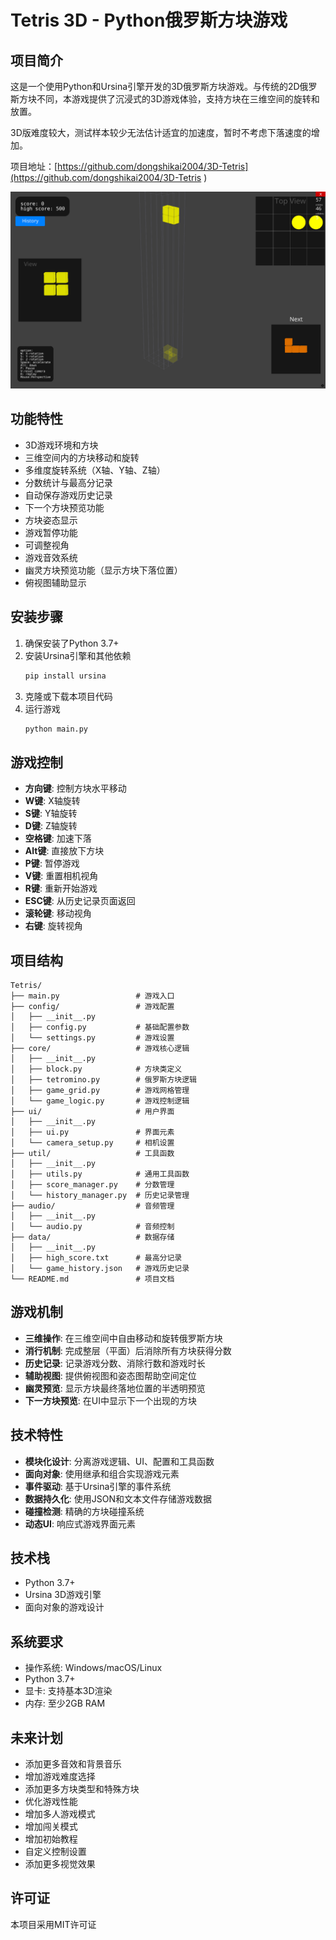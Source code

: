 # Tetris 3D - Python俄罗斯方块游戏

## 项目简介
这是一个使用Python和Ursina引擎开发的3D俄罗斯方块游戏。与传统的2D俄罗斯方块不同，本游戏提供了沉浸式的3D游戏体验，支持方块在三维空间的旋转和放置。

3D版难度较大，测试样本较少无法估计适宜的加速度，暂时不考虑下落速度的增加。

项目地址：[https://github.com/dongshikai2004/3D-Tetris](https://github.com/dongshikai2004/3D-Tetris )

![游戏截图](https://github.com/dongshikai2004/3D-Tetris/blob/main/assets/image-20250403144241842.png)

## 功能特性

- 3D游戏环境和方块
- 三维空间内的方块移动和旋转
- 多维度旋转系统（X轴、Y轴、Z轴）
- 分数统计与最高分记录
- 自动保存游戏历史记录
- 下一个方块预览功能
- 方块姿态显示
- 游戏暂停功能
- 可调整视角
- 游戏音效系统
- 幽灵方块预览功能（显示方块下落位置）
- 俯视图辅助显示

## 安装步骤

1. 确保安装了Python 3.7+
2. 安装Ursina引擎和其他依赖
   ```bash
   pip install ursina
   ```
3. 克隆或下载本项目代码
4. 运行游戏
   ```bash
   python main.py
   ```

## 游戏控制
- **方向键**: 控制方块水平移动
- **W键**: X轴旋转
- **S键**: Y轴旋转
- **D键**: Z轴旋转
- **空格键**: 加速下落
- **Alt键**: 直接放下方块
- **P键**: 暂停游戏
- **V键**: 重置相机视角
- **R键**: 重新开始游戏
- **ESC键**: 从历史记录页面返回
- **滚轮键**: 移动视角
- **右键**: 旋转视角

## 项目结构
```
Tetris/
├── main.py                 # 游戏入口
├── config/                 # 游戏配置
│   ├── __init__.py
│   ├── config.py           # 基础配置参数
│   └── settings.py         # 游戏设置
├── core/                   # 游戏核心逻辑
│   ├── __init__.py
│   ├── block.py            # 方块类定义
│   ├── tetromino.py        # 俄罗斯方块逻辑
│   ├── game_grid.py        # 游戏网格管理
│   └── game_logic.py       # 游戏控制逻辑
├── ui/                     # 用户界面
│   ├── __init__.py
│   ├── ui.py               # 界面元素
│   └── camera_setup.py     # 相机设置
├── util/                   # 工具函数
│   ├── __init__.py
│   ├── utils.py            # 通用工具函数
│   ├── score_manager.py    # 分数管理
│   └── history_manager.py  # 历史记录管理
├── audio/                  # 音频管理
│   ├── __init__.py
│   └── audio.py            # 音频控制
├── data/                   # 数据存储
│   ├── __init__.py
│   ├── high_score.txt      # 最高分记录
│   └── game_history.json   # 游戏历史记录
└── README.md               # 项目文档
```

## 游戏机制
- **三维操作**: 在三维空间中自由移动和旋转俄罗斯方块
- **消行机制**: 完成整层（平面）后消除所有方块获得分数
- **历史记录**: 记录游戏分数、消除行数和游戏时长
- **辅助视图**: 提供俯视图和姿态图帮助空间定位
- **幽灵预览**: 显示方块最终落地位置的半透明预览
- **下一方块预览**: 在UI中显示下一个出现的方块

## 技术特性
- **模块化设计**: 分离游戏逻辑、UI、配置和工具函数
- **面向对象**: 使用继承和组合实现游戏元素
- **事件驱动**: 基于Ursina引擎的事件系统
- **数据持久化**: 使用JSON和文本文件存储游戏数据
- **碰撞检测**: 精确的方块碰撞系统
- **动态UI**: 响应式游戏界面元素

## 技术栈
- Python 3.7+
- Ursina 3D游戏引擎
- 面向对象的游戏设计

## 系统要求
- 操作系统: Windows/macOS/Linux
- Python 3.7+
- 显卡: 支持基本3D渲染
- 内存: 至少2GB RAM

## 未来计划
- 添加更多音效和背景音乐
- 增加游戏难度选择
- 添加更多方块类型和特殊方块
- 优化游戏性能
- 增加多人游戏模式
- 增加闯关模式
- 增加初始教程
- 自定义控制设置
- 添加更多视觉效果

## 许可证
本项目采用MIT许可证
